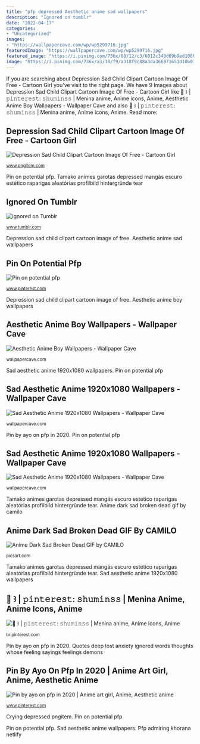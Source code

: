 ```yaml
---
title: "pfp depressed Aesthetic anime sad wallpapers"
description: "Ignored on tumblr"
date: "2022-04-17"
categories:
- "Uncategorized"
images:
- "https://wallpapercave.com/wp/wp5299716.jpg"
featuredImage: "https://wallpapercave.com/wp/wp5299716.jpg"
featured_image: "https://i.pinimg.com/736x/60/12/c3/6012c340d69b9ed1086477b07b9b391f.jpg"
image: "https://i.pinimg.com/736x/a3/18/f9/a318f9c88a3da366971651d10b01769f.jpg"
---
```


If you are searching about Depression Sad Child Clipart Cartoon Image Of Free - Cartoon Girl you've visit to the right page. We have 9 Images about Depression Sad Child Clipart Cartoon Image Of Free - Cartoon Girl like 💌 ꒱ | 𝚙𝚒𝚗𝚝𝚎𝚛𝚎𝚜𝚝: 𝚜𝚑𝚞𝚖𝚒𝚗𝚜𝚜 | Menina anime, Anime icons, Anime, Aesthetic Anime Boy Wallpapers - Wallpaper Cave and also 💌 ꒱ | 𝚙𝚒𝚗𝚝𝚎𝚛𝚎𝚜𝚝: 𝚜𝚑𝚞𝚖𝚒𝚗𝚜𝚜 | Menina anime, Anime icons, Anime. Read more:

## Depression Sad Child Clipart Cartoon Image Of Free - Cartoon Girl

![Depression Sad Child Clipart Cartoon Image Of Free - Cartoon Girl](https://png.pngitem.com/pimgs/s/294-2943001_sad-girl-depression-depressed-sadness-cry-crying-sad.png "Tamako animes garotas depressed mangás escuro estético raparigas aleatórias profilbild hintergründe tear")

<small>www.pngitem.com</small>

Pin on potential pfp. Tamako animes garotas depressed mangás escuro estético raparigas aleatórias profilbild hintergründe tear

## Ignored On Tumblr

![ignored on Tumblr](https://78.media.tumblr.com/e77159469f210db71e5aa28650e4802f/tumblr_odmcp7D4Qs1upj7doo1_500.jpg "Tamako animes garotas depressed mangás escuro estético raparigas aleatórias profilbild hintergründe tear")

<small>www.tumblr.com</small>

Depression sad child clipart cartoon image of free. Aesthetic anime sad wallpapers

## Pin On Potential Pfp

![Pin on potential pfp](https://i.pinimg.com/736x/60/12/c3/6012c340d69b9ed1086477b07b9b391f.jpg "Anime dark sad broken dead gif by camilo")

<small>www.pinterest.com</small>

Depression sad child clipart cartoon image of free. Aesthetic anime boy wallpapers

## Aesthetic Anime Boy Wallpapers - Wallpaper Cave

![Aesthetic Anime Boy Wallpapers - Wallpaper Cave](https://wallpapercave.com/wp/wp5299716.jpg "Ignored on tumblr")

<small>wallpapercave.com</small>

Sad aesthetic anime 1920x1080 wallpapers. Pin on potential pfp

## Sad Aesthetic Anime 1920x1080 Wallpapers - Wallpaper Cave

![Sad Aesthetic Anime 1920x1080 Wallpapers - Wallpaper Cave](https://wallpapercave.com/wp/wp5756318.jpg "Sad aesthetic anime 1920x1080 wallpapers")

<small>wallpapercave.com</small>

Pin by ayo on pfp in 2020. Pin on potential pfp

## Sad Aesthetic Anime 1920x1080 Wallpapers - Wallpaper Cave

![Sad Aesthetic Anime 1920x1080 Wallpapers - Wallpaper Cave](https://wallpapercave.com/wp/wp5756424.jpg "Pin by ayo on pfp in 2020")

<small>wallpapercave.com</small>

Tamako animes garotas depressed mangás escuro estético raparigas aleatórias profilbild hintergründe tear. Anime dark sad broken dead gif by camilo

## Anime Dark Sad Broken Dead GIF By CAMILO

![Anime Dark Sad Broken Dead GIF by CAMILO](http://cdn56.picsart.com/179907910000202.gif?to=min&amp;r=1024 "Quotes deep lost anxiety ignored words thoughts whose feeling sayings feelings demons")

<small>picsart.com</small>

Tamako animes garotas depressed mangás escuro estético raparigas aleatórias profilbild hintergründe tear. Sad aesthetic anime 1920x1080 wallpapers

## 💌 ꒱ | 𝚙𝚒𝚗𝚝𝚎𝚛𝚎𝚜𝚝: 𝚜𝚑𝚞𝚖𝚒𝚗𝚜𝚜 | Menina Anime, Anime Icons, Anime

![💌 ꒱ | 𝚙𝚒𝚗𝚝𝚎𝚛𝚎𝚜𝚝: 𝚜𝚑𝚞𝚖𝚒𝚗𝚜𝚜 | Menina anime, Anime icons, Anime](https://i.pinimg.com/736x/da/3d/b3/da3db30e4844f056287eb4045954fbf4.jpg "Pin by ayo on pfp in 2020")

<small>br.pinterest.com</small>

Pin by ayo on pfp in 2020. Quotes deep lost anxiety ignored words thoughts whose feeling sayings feelings demons

## Pin By Ayo On Pfp In 2020 | Anime Art Girl, Anime, Aesthetic Anime

![Pin by ayo on pfp in 2020 | Anime art girl, Anime, Aesthetic anime](https://i.pinimg.com/736x/a3/18/f9/a318f9c88a3da366971651d10b01769f.jpg "Anime dark sad broken dead gif by camilo")

<small>www.pinterest.com</small>

Crying depressed pngitem. Pin on potential pfp

Pin on potential pfp. Sad aesthetic anime wallpapers. Pfp admiring khorana netlify
